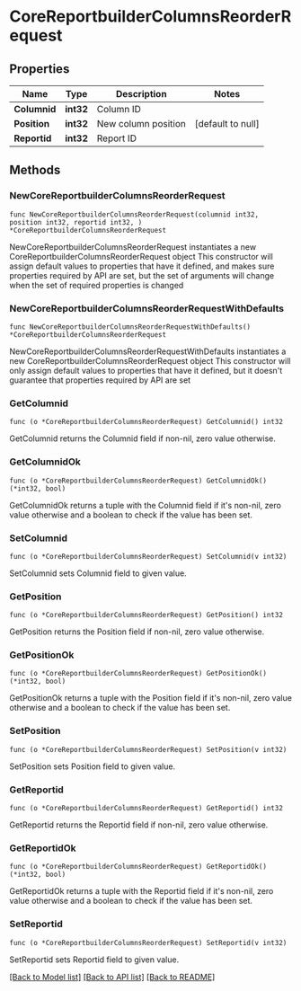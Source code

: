 # CoreReportbuilderColumnsReorderRequest

## Properties

Name | Type | Description | Notes
------------ | ------------- | ------------- | -------------
**Columnid** | **int32** | Column ID | 
**Position** | **int32** | New column position | [default to null]
**Reportid** | **int32** | Report ID | 

## Methods

### NewCoreReportbuilderColumnsReorderRequest

`func NewCoreReportbuilderColumnsReorderRequest(columnid int32, position int32, reportid int32, ) *CoreReportbuilderColumnsReorderRequest`

NewCoreReportbuilderColumnsReorderRequest instantiates a new CoreReportbuilderColumnsReorderRequest object
This constructor will assign default values to properties that have it defined,
and makes sure properties required by API are set, but the set of arguments
will change when the set of required properties is changed

### NewCoreReportbuilderColumnsReorderRequestWithDefaults

`func NewCoreReportbuilderColumnsReorderRequestWithDefaults() *CoreReportbuilderColumnsReorderRequest`

NewCoreReportbuilderColumnsReorderRequestWithDefaults instantiates a new CoreReportbuilderColumnsReorderRequest object
This constructor will only assign default values to properties that have it defined,
but it doesn't guarantee that properties required by API are set

### GetColumnid

`func (o *CoreReportbuilderColumnsReorderRequest) GetColumnid() int32`

GetColumnid returns the Columnid field if non-nil, zero value otherwise.

### GetColumnidOk

`func (o *CoreReportbuilderColumnsReorderRequest) GetColumnidOk() (*int32, bool)`

GetColumnidOk returns a tuple with the Columnid field if it's non-nil, zero value otherwise
and a boolean to check if the value has been set.

### SetColumnid

`func (o *CoreReportbuilderColumnsReorderRequest) SetColumnid(v int32)`

SetColumnid sets Columnid field to given value.


### GetPosition

`func (o *CoreReportbuilderColumnsReorderRequest) GetPosition() int32`

GetPosition returns the Position field if non-nil, zero value otherwise.

### GetPositionOk

`func (o *CoreReportbuilderColumnsReorderRequest) GetPositionOk() (*int32, bool)`

GetPositionOk returns a tuple with the Position field if it's non-nil, zero value otherwise
and a boolean to check if the value has been set.

### SetPosition

`func (o *CoreReportbuilderColumnsReorderRequest) SetPosition(v int32)`

SetPosition sets Position field to given value.


### GetReportid

`func (o *CoreReportbuilderColumnsReorderRequest) GetReportid() int32`

GetReportid returns the Reportid field if non-nil, zero value otherwise.

### GetReportidOk

`func (o *CoreReportbuilderColumnsReorderRequest) GetReportidOk() (*int32, bool)`

GetReportidOk returns a tuple with the Reportid field if it's non-nil, zero value otherwise
and a boolean to check if the value has been set.

### SetReportid

`func (o *CoreReportbuilderColumnsReorderRequest) SetReportid(v int32)`

SetReportid sets Reportid field to given value.



[[Back to Model list]](../README.md#documentation-for-models) [[Back to API list]](../README.md#documentation-for-api-endpoints) [[Back to README]](../README.md)


